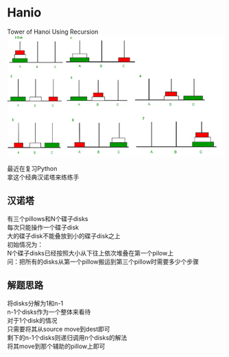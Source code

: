 # Hanio
Tower of Hanoi Using Recursion  
![image](tower-of-hanoi.png)  

最近在复习Python  
拿这个经典汉诺塔来练练手  
## 汉诺塔  
有三个pillows和N个碟子disks  
每次只能操作一个碟子disk  
大的碟子disk不能叠放到小的碟子disk之上  
初始情况为：  
N个碟子disks已经按照大小从下往上依次堆叠在第一个pilow上  
问：把所有的disks从第一个pillow搬运到第三个pillow时需要多少个步骤  
## 解题思路
将disks分解为1和n-1  
n-1个disks作为一个整体来看待  
对于1个disk的情况  
只需要将其从source move到dest即可  
剩下的n-1个disks则递归调用n个disks的解法  
将其move到那个辅助的pillow上即可  


